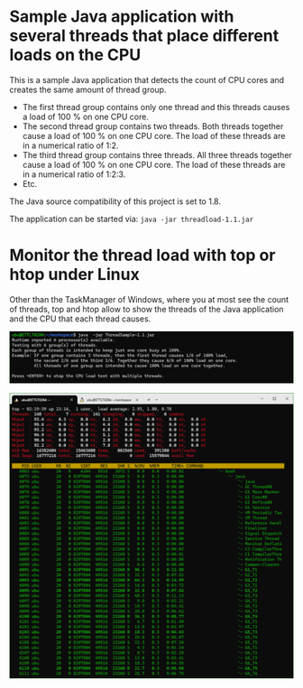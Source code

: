 # Sample Java application with several threads that place different loads on the CPU

This is a sample Java application that detects the count of CPU cores and creates the same amount of thread group.

* The first thread group contains only one thread and this threads causes a load of 100 % on one CPU core.
* The second thread group contains two threads. Both threads together cause a load of 100 % on one CPU core. The load of these threads are in a numerical ratio of 1:2.
* The third thread group contains three threads. All three threads together cause a load of 100 % on one CPU core. The load of these threads are in a numerical ratio of 1:2:3.
* Etc.

The Java source compatibility of this project is set to 1.8.

The application can be started via: `java -jar threadload-1.1.jar`

# Monitor the thread load with top or htop under Linux

Other than the TaskManager of Windows, where you at most see the count of threads, top and htop allow to show the threads of the Java application and the CPU that each thread causes.

![screenshot of the cmd line interface of this application](threadload-run.png)

![screenshot of top](threadload.png)
